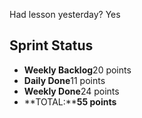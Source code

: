 Had lesson yesterday? Yes

## Sprint Status
-   **Weekly Backlog**20 points
-   **Daily Done**11 points
-   **Weekly Done**24 points
-   **TOTAL:****55 points**